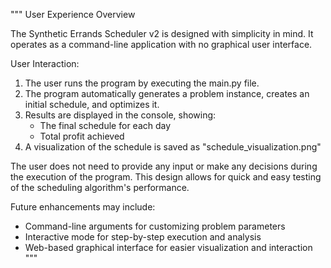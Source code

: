 """
User Experience Overview

The Synthetic Errands Scheduler v2 is designed with simplicity in mind. 
It operates as a command-line application with no graphical user interface.

User Interaction:
1. The user runs the program by executing the main.py file.
2. The program automatically generates a problem instance, creates an 
   initial schedule, and optimizes it.
3. Results are displayed in the console, showing:
   - The final schedule for each day
   - Total profit achieved
4. A visualization of the schedule is saved as "schedule_visualization.png"

The user does not need to provide any input or make any decisions during 
the execution of the program. This design allows for quick and easy 
testing of the scheduling algorithm's performance.

Future enhancements may include:
- Command-line arguments for customizing problem parameters
- Interactive mode for step-by-step execution and analysis
- Web-based graphical interface for easier visualization and interaction
"""